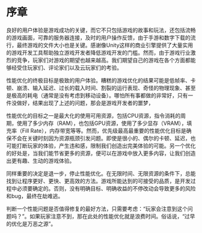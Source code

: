 
# 序章

良好的用户体验是游戏成功的关键，而它不只包括游戏的故事和玩法，还包括流畅的游戏画面，可靠的服务器连接，及时的用户操作反馈，由于手游和数字下载的流行，最终游戏的文件大小也是关键。感谢像Unity这样的商业引擎提供了大量实用的游戏开发工具帮助独立游戏开发者降低游戏开发的门槛。然而，由于游戏行业激烈的竞争，玩家们对游戏的期望也越来越高。我们期望自己的游戏在各个方面都能够经受住玩家们、评论家们以及云玩家们的考验。

性能优化的终极目标是极致的用户体验。糟糕的游戏优化的结果可能是低帧率、卡顿、崩溃、输入延迟、过长的载入时间、割裂的运行表现、奇怪的物理现象、甚至是极高的耗电（通常是没有考虑到移动设备）。哪怕所有事都做的非常好，只有一件没做好，结果出现了上述的问题，那会是游戏开发者的噩梦，

性能优化的目标之一是最大化的使用可用资源，包括CPU资源，指令消耗的周期，使用了多少内存（RAM），也包括GPU资源，使用了多少显存（VRAM），填充率（Fill Rate），内存带宽等等。然而，优先级最高最重要的性能优化目标是确保不会在关键时刻因为资源瓶颈引发问题。即使是很小的、偶尔的卡顿、延迟，也可能打断玩家的体验，产生违和感，限制我们创造出完美体验的可能。另一个优化的好处是，当我们能节省更多的资源，便可以在游戏中放入更多内容，让我们创造出更有趣、生动的游戏体验。

同样重要的决定是退一步，停止性能优化。在无限时间、无限资源的条件下，总能找到让程序更好、更快、更高效的方法。游戏所能达到的可接受的品质，是开发过程中必须要确定的。否则，没有明确目标、明确收益的不停改动会导致更多的风险和bug，最终在劫难逃。

判断一个性能问题是否值得修复的最好方法，只需要考虑：“玩家会注意到这个问题吗？”。如果玩家注意不到，那在此处的性能优化就是浪费时间。俗话说，“过早的优化是万恶之源”。






